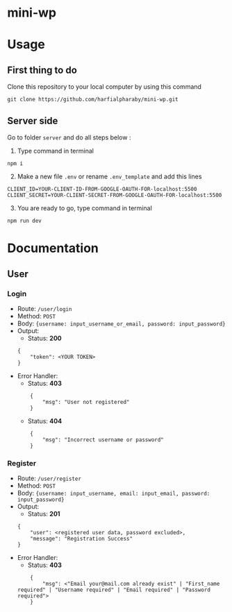 # mini-wp

# Usage

## First thing to do

Clone this repository to your local computer by using this command

```
git clone https://github.com/harfialpharaby/mini-wp.git
```

## Server side

Go to folder `server` and do all steps below :

1. Type command in terminal

```
npm i
```

2. Make a new file `.env` or rename `.env_template` and add this lines

```
CLIENT_ID=YOUR-CLIENT-ID-FROM-GOOGLE-OAUTH-FOR-localhost:5500
CLIENT_SECRET=YOUR-CLIENT-SECRET-FROM-GOOGLE-OAUTH-FOR-localhost:5500
```

3. You are ready to go, type command in terminal

```
npm run dev
```

# Documentation

## User

### Login

- Route: `/user/login`
- Method: `POST`
- Body: `{username: input_username_or_email, password: input_password}`
- Output:
  - Status: **200**
  ```
  {
      "token": <YOUR TOKEN>
  }
  ```
- Error Handler:
  - Status: **403**
  ```
      {
          "msg": "User not registered"
      }
  ```
  - Status: **404**
  ```
      {
          "msg": "Incorrect username or password"
      }
  ```

### Register

- Route: `/user/register`
- Method: `POST`
- Body: `{username: input_username, email: input_email, password: input_password}`
- Output:
  - Status: **201**
  ```
  {
      "user": <registered user data, password excluded>,
      "message": "Registration Success"
  }
  ```
- Error Handler:
  - Status: **403**
  ```
      {
          "msg": <"Email your@mail.com already exist" | "First_name required" | "Username required" | "Email required" | "Password required">
      }
  ```
